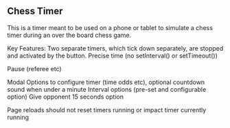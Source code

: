 ## Chess Timer

This is a timer meant to be used on a phone or tablet to simulate a chess timer during an over the board chess game.

Key Features:
Two separate timers, which tick down separately, are stopped and activated by the button.
Precise time (no setInterval() or setTimeout())

Pause (referee etc)

Modal Options to configure timer (time odds etc), optional countdown sound when under a minute
Interval options (pre-set and configurable option)
Give opponent 15 seconds option

Page reloads should not reset timers running or impact timer currently running


